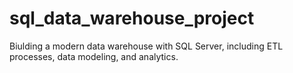 # sql_data_warehouse_project
Biulding a modern data warehouse with SQL Server, including ETL processes, data modeling, and analytics.
